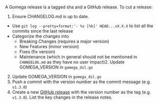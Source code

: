 A Gomega release is a tagged sha and a GitHub release.  To cut a release:

1. Ensure CHANGELOG.md is up to date.
  - Use `git log --pretty=format:'- %s [%h]' HEAD...vX.X.X` to list all the commits since the last release
  - Categorize the changes into
    - Breaking Changes (requires a major version)
    - New Features (minor version)
    - Fixes (fix version)
    - Maintenance (which in general should not be mentioned in `CHANGELOG.md` as they have no user impact)2. Update GOMEGA_VERSION in `gomega_dsl.go`
2. Update GOMEGA_VERSION in `gomega_dsl.go`
3. Push a commit with the version number as the commit message (e.g. `v1.3.0`)
4. Create a new [GitHub release](https://help.github.com/articles/creating-releases/) with the version number as the tag  (e.g. `v1.3.0`).  List the key changes in the release notes.
